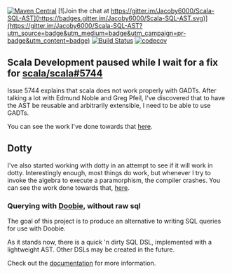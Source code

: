 [![Maven Central](https://img.shields.io/maven-central/v/com.github.jacoby6000/scoobie-core_2.12.svg)](https://maven-badges.herokuapp.com/maven-central/com.github.jacoby6000/scoobie-core_2.12)
[![Join the chat at https://gitter.im/Jacoby6000/Scala-SQL-AST](https://badges.gitter.im/Jacoby6000/Scala-SQL-AST.svg)](https://gitter.im/Jacoby6000/Scala-SQL-AST?utm_source=badge&utm_medium=badge&utm_campaign=pr-badge&utm_content=badge) 
[![Build Status](https://travis-ci.org/Jacoby6000/scoobie.svg?branch=master)](https://travis-ci.org/Jacoby6000/scoobie) 
[![codecov](https://codecov.io/gh/Jacoby6000/scoobie/branch/master/graph/badge.svg)](https://codecov.io/gh/Jacoby6000/scoobie)

## Scala Development paused while I wait for a fix for [scala/scala#5744](https://github.com/scala/scala/pull/5744)

Issue 5744 explains that scala does not work properly with GADTs. After talking a lot with Edmund Noble and Greg Pfeil, I've discovered that to have the AST be reusable and arbitrarily extensible, I need to be able to use GADTs. 

You can see the work I've done towards that [here](https://github.com/Jacoby6000/scoobie/tree/feature/%2340-adjust-ast-to-support-fixpoint). 

## Dotty

I've also started working with dotty in an attempt to see if it will work in dotty.   Interestingly enough, most things do work, but whenever I try to invoke the algebra to execute a paramorphism, the compiler crashes. You can see the work done towards that, [here](https://github.com/Jacoby6000/scoobie/tree/dotty).

### Querying with [Doobie](https://github.com/tpolecat/doobie), without raw sql

The goal of this project is to produce an alternative to writing SQL queries for use with Doobie.

As it stands now, there is a quick 'n dirty SQL DSL, implemented with a lightweight AST. Other DSLs may be created in the future.

Check out the [documentation](https://jacoby6000.github.io/scoobie) for more information.
